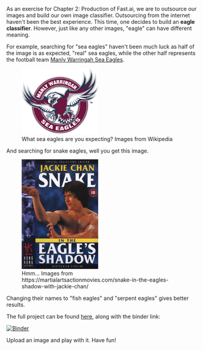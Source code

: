 As an exercise for Chapter 2: Production of Fast.ai, we are to outsource our images and build our own image classifier. Outsourcing from the internet haven't been the best experience. This time, one decides to build an **eagle classifier**. However, just like any other images, "eagle" can have different meaning. 

For example, searching for "sea eagles" haven't been much luck as half of the image is as expected, "real" sea eagles, while the other half represents the football team [Manly Warringah Sea Eagles](https://www.seaeagles.com.au/). 

<figure>
    <img src="/images/sea_eagles.png" width="200"
         alt="Elephant at sunset">
    <figcaption>What sea eagles are you expecting? Images from Wikipedia</figcaption>
</figure>

And searching for snake eagles, well you get this image. 

<figure>
    <img src="/images/Snake-In-Eagles-Shadow.jpg" width="200"
         alt="Elephant at sunset">
    <figcaption>Hmm... Images from https://martialartsactionmovies.com/snake-in-the-eagles-shadow-with-jackie-chan/</figcaption>
</figure>

Changing their names to "fish eagles" and "serpent eagles" gives better results. 

The full project can be found [here](https://github.com/Wabinab/Learning_fastai), along with the binder link: 

[![Binder](https://mybinder.org/badge_logo.svg)](https://mybinder.org/v2/gh/Wabinab/Learning_fastai/HEAD?urlpath=%2Fvoila%2Frender%2FEagleClassifier.ipynb)

Upload an image and play with it. Have fun! 
